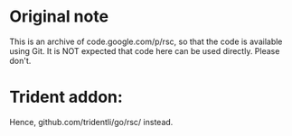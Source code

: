 # Original note

This is an archive of code.google.com/p/rsc, so that the code is available using Git.
It is NOT expected that code here can be used directly. Please don't.

# Trident addon:

Hence, github.com/tridentli/go/rsc/ instead.
